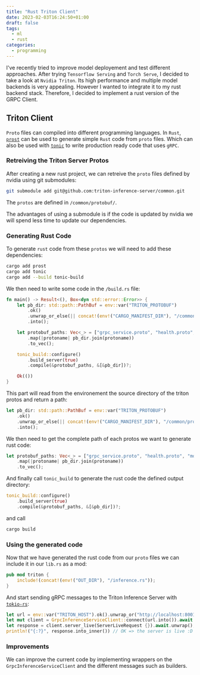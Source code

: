 ```yaml
---
title: "Rust Triton Client"
date: 2023-02-03T16:24:50+01:00
draft: false
tags:
  - ml
  - rust
categories:
  - programming
---
```


I've recently tried to improve model deployement and test different approaches.
After trying `Tensorflow Serving` and `Torch Serve`, I decided to take a look
at `Nvidia Triton`. Its high performance and multiple model backends is very
appealing. However I wanted to integrate it to my rust backend stack. Therefore,
I decided to implement a rust version of the GRPC Client.

<!--more-->


## Triton Client

`Proto` files can compiled into different programming languages.
In `Rust`, [`prost`](https://github.com/tokio-rs/prost) can be used to generate simple `Rust` code from `proto` files.
Which can also be used with [`tonic`](https://github.com/tokio-rs/prost) to write production ready code that uses `gRPC`.

### Retreiving the Triton Server Protos

After creating a new rust project, we can retreive the `proto` files defined by nvidia using git submodules:

```sh
git submodule add git@github.com:triton-inference-server/common.git
```

The `protos` are defined in `/common/protobuf/`.

The advantages of using a submodule is if the code is updated by nvidia we will spend less time to update our dependencies.

### Generating Rust Code

To generate `rust` code from these `protos` we will need to add these dependencies:

```sh
cargo add prost
cargo add tonic
cargo add --build tonic-build
```

We then need to write some code in the `/build.rs` file:

```rs
fn main() -> Result<(), Box<dyn std::error::Error>> {
    let pb_dir: std::path::PathBuf = env::var("TRITON_PROTOBUF")
        .ok()
        .unwrap_or_else(|| concat!(env!("CARGO_MANIFEST_DIR"), "/common/protobuf").to_string())
        .into();

    let protobuf_paths: Vec<_> = ["grpc_service.proto", "health.proto", "model_config.proto"]
        .map(|protoname| pb_dir.join(protoname))
        .to_vec();

    tonic_build::configure()
        .build_server(true)
        .compile(&protobuf_paths, &[&pb_dir])?;

    Ok(())
}
```

This part will read from the environement the source directory of the triton protos and return a path:

```rs
let pb_dir: std::path::PathBuf = env::var("TRITON_PROTOBUF")
    .ok()
    .unwrap_or_else(|| concat!(env!("CARGO_MANIFEST_DIR"), "/common/protobuf").to_string())
    .into();
```

We then need to get the complete path of each protos we want to generate rust code:

```rs
let protobuf_paths: Vec<_> = ["grpc_service.proto", "health.proto", "model_config.proto"]
    .map(|protoname| pb_dir.join(protoname))
    .to_vec();
```

And finally call `tonic_build` to generate the rust code the defined output directory:
```rs
tonic_build::configure()
    .build_server(true)
    .compile(&protobuf_paths, &[&pb_dir])?;
```

and call

```sh
cargo build
```

### Using the generated code

Now that we have generated the rust code from our `proto` files we can include it in our `lib.rs` as a mod:

```rs
pub mod triton {
    include!(concat!(env!("OUT_DIR"), "/inference.rs"));
}
```

And start sending gRPC messages to the Triton Inference Server with [`tokio-rs`](https://github.com/tokio-rs/tokio):

```rs
let url = env::var("TRITON_HOST").ok().unwrap_or("http://localhost:8001")
let mut client = GrpcInferenceServiceClient::connect(url.into()).await.unwrap();
let response = client.server_live(ServerLiveRequest {}).await.unwrap();
println!("{:?}", response.into_inner()) // OK => the server is live :D
```

### Improvements

We can improve the current code by implementing wrappers on the `GrpcInferenceServiceClient` and the different messages such as builders.